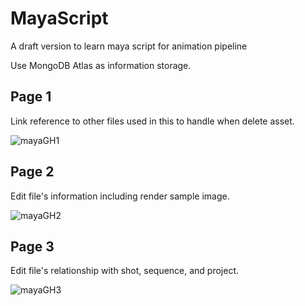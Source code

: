# MayaScript
A draft version to learn maya script for animation pipeline

Use MongoDB Atlas as information storage.

## Page 1 
Link reference to other files used in this to handle when delete asset.

![mayaGH1](https://user-images.githubusercontent.com/60053627/168432272-f2f4cb49-2fe1-4056-af0c-fc7b07ab1058.png)


## Page 2
Edit file's information including render sample image.

![mayaGH2](https://user-images.githubusercontent.com/60053627/168432294-f00042e9-fd0e-4bd4-b7df-88a1bd5b3b2d.png)

## Page 3

Edit file's relationship with shot, sequence, and project.

![mayaGH3](https://user-images.githubusercontent.com/60053627/168432311-5b8b7e7e-6a3a-4fde-a79d-99df85fb51e9.png)
